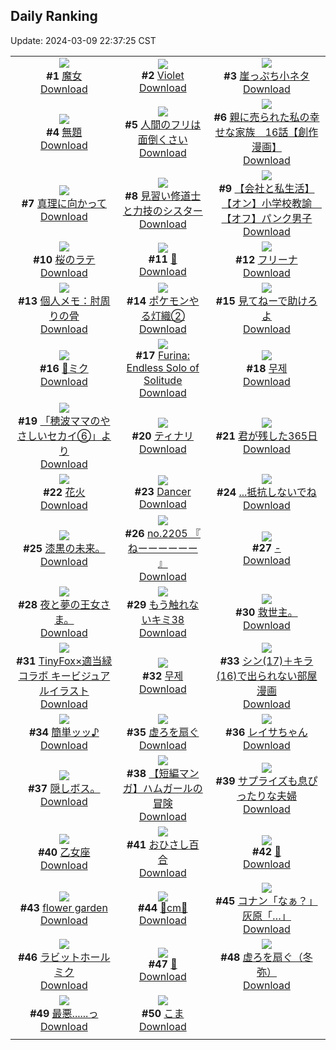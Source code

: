## Daily Ranking
Update: 2024-03-09 22:37:25 CST

|      |      |      |
| :----: | :----: | :----: |
| ![](https://i.pixiv.re/c/240x480/img-master/img/2024/03/07/16/44/25/116699716_p0_master1200.jpg)<br>**#1** [魔女](https://www.pixiv.net/artworks/116699716)<br>[Download](https://i.pixiv.re/img-original/img/2024/03/07/16/44/25/116699716_p0.jpg) | ![](https://i.pixiv.re/c/240x480/img-master/img/2024/03/07/00/00/10/116684786_p0_master1200.jpg)<br>**#2** [Violet](https://www.pixiv.net/artworks/116684786)<br>[Download](https://i.pixiv.re/img-original/img/2024/03/07/00/00/10/116684786_p0.jpg) | ![](https://i.pixiv.re/c/240x480/img-master/img/2024/03/08/18/56/06/116730080_p0_master1200.jpg)<br>**#3** [崖っぷち小ネタ](https://www.pixiv.net/artworks/116730080)<br>[Download](https://i.pixiv.re/img-original/img/2024/03/08/18/56/06/116730080_p0.jpg) |
| ![](https://i.pixiv.re/c/240x480/img-master/img/2024/03/07/19/39/32/116703712_p0_master1200.jpg)<br>**#4** [無題](https://www.pixiv.net/artworks/116703712)<br>[Download](https://i.pixiv.re/img-original/img/2024/03/07/19/39/32/116703712_p0.jpg) | ![](https://i.pixiv.re/c/240x480/img-master/img/2024/03/07/17/00/13/116700055_p0_master1200.jpg)<br>**#5** [人間のフリは面倒くさい](https://www.pixiv.net/artworks/116700055)<br>[Download](https://i.pixiv.re/img-original/img/2024/03/07/17/00/13/116700055_p0.jpg) | ![](https://i.pixiv.re/c/240x480/img-master/img/2024/03/08/19/36/11/116731253_p0_master1200.jpg)<br>**#6** [親に売られた私の幸せな家族　16話【創作漫画】](https://www.pixiv.net/artworks/116731253)<br>[Download](https://i.pixiv.re/img-original/img/2024/03/08/19/36/11/116731253_p0.jpg) |
| ![](https://i.pixiv.re/c/240x480/img-master/img/2024/03/07/03/30/41/116689505_p0_master1200.jpg)<br>**#7** [真理に向かって](https://www.pixiv.net/artworks/116689505)<br>[Download](https://i.pixiv.re/img-original/img/2024/03/07/03/30/41/116689505_p0.jpg) | ![](https://i.pixiv.re/c/240x480/img-master/img/2024/03/07/18/59/10/116702645_p0_master1200.jpg)<br>**#8** [見習い修道士と力技のシスター](https://www.pixiv.net/artworks/116702645)<br>[Download](https://i.pixiv.re/img-original/img/2024/03/07/18/59/10/116702645_p0.jpg) | ![](https://i.pixiv.re/c/240x480/img-master/img/2024/03/08/12/00/07/116722447_p0_master1200.jpg)<br>**#9** [【会社と私生活】【オン】小学校教諭　【オフ】パンク男子](https://www.pixiv.net/artworks/116722447)<br>[Download](https://i.pixiv.re/img-original/img/2024/03/08/12/00/07/116722447_p0.jpg) |
| ![](https://i.pixiv.re/c/240x480/img-master/img/2024/03/07/20/30/01/116705122_p0_master1200.jpg)<br>**#10** [桜のラテ](https://www.pixiv.net/artworks/116705122)<br>[Download](https://i.pixiv.re/img-original/img/2024/03/07/20/30/01/116705122_p0.png) | ![](https://i.pixiv.re/c/240x480/img-master/img/2024/03/08/00/00/19/116711954_p0_master1200.jpg)<br>**#11** [🎍](https://www.pixiv.net/artworks/116711954)<br>[Download](https://i.pixiv.re/img-original/img/2024/03/08/00/00/19/116711954_p0.png) | ![](https://i.pixiv.re/c/240x480/img-master/img/2024/03/07/22/57/44/116709821_p0_master1200.jpg)<br>**#12** [フリーナ](https://www.pixiv.net/artworks/116709821)<br>[Download](https://i.pixiv.re/img-original/img/2024/03/07/22/57/44/116709821_p0.jpg) |
| ![](https://i.pixiv.re/c/240x480/img-master/img/2024/03/07/06/00/07/116690896_p0_master1200.jpg)<br>**#13** [個人メモ：肘周りの骨](https://www.pixiv.net/artworks/116690896)<br>[Download](https://i.pixiv.re/img-original/img/2024/03/07/06/00/07/116690896_p0.jpg) | ![](https://i.pixiv.re/c/240x480/img-master/img/2024/03/07/00/05/20/116685255_p0_master1200.jpg)<br>**#14** [ポケモンやる灯織②](https://www.pixiv.net/artworks/116685255)<br>[Download](https://i.pixiv.re/img-original/img/2024/03/07/00/05/20/116685255_p0.jpg) | ![](https://i.pixiv.re/c/240x480/img-master/img/2024/03/08/07/30/03/116719038_p0_master1200.jpg)<br>**#15** [見てねーで助けろよ](https://www.pixiv.net/artworks/116719038)<br>[Download](https://i.pixiv.re/img-original/img/2024/03/08/07/30/03/116719038_p0.jpg) |
| ![](https://i.pixiv.re/c/240x480/img-master/img/2024/03/07/00/06/10/116685295_p0_master1200.jpg)<br>**#16** [🌸ミク](https://www.pixiv.net/artworks/116685295)<br>[Download](https://i.pixiv.re/img-original/img/2024/03/07/00/06/10/116685295_p0.jpg) | ![](https://i.pixiv.re/c/240x480/img-master/img/2024/03/08/00/14/26/116712631_p0_master1200.jpg)<br>**#17** [Furina: Endless Solo of Solitude](https://www.pixiv.net/artworks/116712631)<br>[Download](https://i.pixiv.re/img-original/img/2024/03/08/00/14/26/116712631_p0.jpg) | ![](https://i.pixiv.re/c/240x480/img-master/img/2024/03/07/00/00/15/116684819_p0_master1200.jpg)<br>**#18** [무제](https://www.pixiv.net/artworks/116684819)<br>[Download](https://i.pixiv.re/img-original/img/2024/03/07/00/00/15/116684819_p0.jpg) |
| ![](https://i.pixiv.re/c/240x480/img-master/img/2024/03/07/18/31/31/116702053_p0_master1200.jpg)<br>**#19** [「穂波ママのやさしいセカイ⑥」より](https://www.pixiv.net/artworks/116702053)<br>[Download](https://i.pixiv.re/img-original/img/2024/03/07/18/31/31/116702053_p0.jpg) | ![](https://i.pixiv.re/c/240x480/img-master/img/2024/03/07/23/02/24/116710020_p0_master1200.jpg)<br>**#20** [ティナリ](https://www.pixiv.net/artworks/116710020)<br>[Download](https://i.pixiv.re/img-original/img/2024/03/07/23/02/24/116710020_p0.jpg) | ![](https://i.pixiv.re/c/240x480/img-master/img/2024/03/07/00/00/05/116684752_p0_master1200.jpg)<br>**#21** [君が残した365日](https://www.pixiv.net/artworks/116684752)<br>[Download](https://i.pixiv.re/img-original/img/2024/03/07/00/00/05/116684752_p0.png) |
| ![](https://i.pixiv.re/c/240x480/img-master/img/2024/03/07/00/18/14/116685741_p0_master1200.jpg)<br>**#22** [花火](https://www.pixiv.net/artworks/116685741)<br>[Download](https://i.pixiv.re/img-original/img/2024/03/07/00/18/14/116685741_p0.png) | ![](https://i.pixiv.re/c/240x480/img-master/img/2024/03/08/00/03/15/116712238_p0_master1200.jpg)<br>**#23** [Dancer](https://www.pixiv.net/artworks/116712238)<br>[Download](https://i.pixiv.re/img-original/img/2024/03/08/00/03/15/116712238_p0.png) | ![](https://i.pixiv.re/c/240x480/img-master/img/2024/03/07/18/00/07/116701251_p0_master1200.jpg)<br>**#24** [...抵抗しないでね](https://www.pixiv.net/artworks/116701251)<br>[Download](https://i.pixiv.re/img-original/img/2024/03/07/18/00/07/116701251_p0.png) |
| ![](https://i.pixiv.re/c/240x480/img-master/img/2024/03/07/22/37/28/116709130_p0_master1200.jpg)<br>**#25** [漆黒の未来。](https://www.pixiv.net/artworks/116709130)<br>[Download](https://i.pixiv.re/img-original/img/2024/03/07/22/37/28/116709130_p0.jpg) | ![](https://i.pixiv.re/c/240x480/img-master/img/2024/03/07/12/09/03/116695588_p0_master1200.jpg)<br>**#26** [no.2205 『 ねーーーーーー 』](https://www.pixiv.net/artworks/116695588)<br>[Download](https://i.pixiv.re/img-original/img/2024/03/07/12/09/03/116695588_p0.jpg) | ![](https://i.pixiv.re/c/240x480/img-master/img/2024/03/08/00/00/12/116711913_p0_master1200.jpg)<br>**#27** [-](https://www.pixiv.net/artworks/116711913)<br>[Download](https://i.pixiv.re/img-original/img/2024/03/08/00/00/12/116711913_p0.jpg) |
| ![](https://i.pixiv.re/c/240x480/img-master/img/2024/03/08/00/00/07/116711878_p0_master1200.jpg)<br>**#28** [夜と夢の王女さま。](https://www.pixiv.net/artworks/116711878)<br>[Download](https://i.pixiv.re/img-original/img/2024/03/08/00/00/07/116711878_p0.jpg) | ![](https://i.pixiv.re/c/240x480/img-master/img/2024/03/08/17/16/32/116727559_p0_master1200.jpg)<br>**#29** [もう触れないキミ38](https://www.pixiv.net/artworks/116727559)<br>[Download](https://i.pixiv.re/img-original/img/2024/03/08/17/16/32/116727559_p0.jpg) | ![](https://i.pixiv.re/c/240x480/img-master/img/2024/03/07/13/10/04/116696489_p0_master1200.jpg)<br>**#30** [救世主。](https://www.pixiv.net/artworks/116696489)<br>[Download](https://i.pixiv.re/img-original/img/2024/03/07/13/10/04/116696489_p0.jpg) |
| ![](https://i.pixiv.re/c/240x480/img-master/img/2024/03/08/02/08/37/116715425_p0_master1200.jpg)<br>**#31** [TinyFox×適当緑コラボ キービジュアルイラスト](https://www.pixiv.net/artworks/116715425)<br>[Download](https://i.pixiv.re/img-original/img/2024/03/08/02/08/37/116715425_p0.jpg) | ![](https://i.pixiv.re/c/240x480/img-master/img/2024/03/07/16/57/50/116699971_p0_master1200.jpg)<br>**#32** [무제](https://www.pixiv.net/artworks/116699971)<br>[Download](https://i.pixiv.re/img-original/img/2024/03/07/16/57/50/116699971_p0.jpg) | ![](https://i.pixiv.re/c/240x480/img-master/img/2024/03/07/01/42/47/116687900_p0_master1200.jpg)<br>**#33** [シン(17)＋キラ(16)で出られない部屋漫画](https://www.pixiv.net/artworks/116687900)<br>[Download](https://i.pixiv.re/img-original/img/2024/03/07/01/42/47/116687900_p0.jpg) |
| ![](https://i.pixiv.re/c/240x480/img-master/img/2024/03/07/23/49/29/116711447_p0_master1200.jpg)<br>**#34** [簡単ッッ♪](https://www.pixiv.net/artworks/116711447)<br>[Download](https://i.pixiv.re/img-original/img/2024/03/07/23/49/29/116711447_p0.jpg) | ![](https://i.pixiv.re/c/240x480/img-master/img/2024/03/07/00/00/10/116684788_p0_master1200.jpg)<br>**#35** [虚ろを扇ぐ](https://www.pixiv.net/artworks/116684788)<br>[Download](https://i.pixiv.re/img-original/img/2024/03/07/00/00/10/116684788_p0.jpg) | ![](https://i.pixiv.re/c/240x480/img-master/img/2024/03/07/00/00/31/116684879_p0_master1200.jpg)<br>**#36** [レイサちゃん](https://www.pixiv.net/artworks/116684879)<br>[Download](https://i.pixiv.re/img-original/img/2024/03/07/00/00/31/116684879_p0.png) |
| ![](https://i.pixiv.re/c/240x480/img-master/img/2024/03/07/19/53/48/116704068_p0_master1200.jpg)<br>**#37** [隠しボス。](https://www.pixiv.net/artworks/116704068)<br>[Download](https://i.pixiv.re/img-original/img/2024/03/07/19/53/48/116704068_p0.jpg) | ![](https://i.pixiv.re/c/240x480/img-master/img/2024/03/07/16/20/25/116699311_p0_master1200.jpg)<br>**#38** [【短編マンガ】ハムガールの冒険](https://www.pixiv.net/artworks/116699311)<br>[Download](https://i.pixiv.re/img-original/img/2024/03/07/16/20/25/116699311_p0.png) | ![](https://i.pixiv.re/c/240x480/img-master/img/2024/03/08/00/03/45/116712264_p0_master1200.jpg)<br>**#39** [サプライズも息ぴったりな夫婦](https://www.pixiv.net/artworks/116712264)<br>[Download](https://i.pixiv.re/img-original/img/2024/03/08/00/03/45/116712264_p0.jpg) |
| ![](https://i.pixiv.re/c/240x480/img-master/img/2024/03/07/00/52/01/116686747_p0_master1200.jpg)<br>**#40** [乙女座](https://www.pixiv.net/artworks/116686747)<br>[Download](https://i.pixiv.re/img-original/img/2024/03/07/00/52/01/116686747_p0.png) | ![](https://i.pixiv.re/c/240x480/img-master/img/2024/03/07/14/53/46/116697936_p0_master1200.jpg)<br>**#41** [おひさし百合](https://www.pixiv.net/artworks/116697936)<br>[Download](https://i.pixiv.re/img-original/img/2024/03/07/14/53/46/116697936_p0.jpg) | ![](https://i.pixiv.re/c/240x480/img-master/img/2024/03/08/00/49/36/116713684_p0_master1200.jpg)<br>**#42** [🎂](https://www.pixiv.net/artworks/116713684)<br>[Download](https://i.pixiv.re/img-original/img/2024/03/08/00/49/36/116713684_p0.png) |
| ![](https://i.pixiv.re/c/240x480/img-master/img/2024/03/07/00/00/14/116684812_p0_master1200.jpg)<br>**#43** [flower garden](https://www.pixiv.net/artworks/116684812)<br>[Download](https://i.pixiv.re/img-original/img/2024/03/07/00/00/14/116684812_p0.jpg) | ![](https://i.pixiv.re/c/240x480/img-master/img/2024/03/07/20/32/35/116705217_p0_master1200.jpg)<br>**#44** [💖cm💖](https://www.pixiv.net/artworks/116705217)<br>[Download](https://i.pixiv.re/img-original/img/2024/03/07/20/32/35/116705217_p0.png) | ![](https://i.pixiv.re/c/240x480/img-master/img/2024/03/07/16/36/47/116699591_p0_master1200.jpg)<br>**#45** [コナン「なぁ？」灰原「…」](https://www.pixiv.net/artworks/116699591)<br>[Download](https://i.pixiv.re/img-original/img/2024/03/07/16/36/47/116699591_p0.jpg) |
| ![](https://i.pixiv.re/c/240x480/img-master/img/2024/03/08/01/23/41/116714534_p0_master1200.jpg)<br>**#46** [ラビットホールミク](https://www.pixiv.net/artworks/116714534)<br>[Download](https://i.pixiv.re/img-original/img/2024/03/08/01/23/41/116714534_p0.png) | ![](https://i.pixiv.re/c/240x480/img-master/img/2024/03/07/00/00/06/116684753_p0_master1200.jpg)<br>**#47** [🌙](https://www.pixiv.net/artworks/116684753)<br>[Download](https://i.pixiv.re/img-original/img/2024/03/07/00/00/06/116684753_p0.jpg) | ![](https://i.pixiv.re/c/240x480/img-master/img/2024/03/07/00/00/15/116684821_p0_master1200.jpg)<br>**#48** [虚ろを扇ぐ（冬弥）](https://www.pixiv.net/artworks/116684821)<br>[Download](https://i.pixiv.re/img-original/img/2024/03/07/00/00/15/116684821_p0.jpg) |
| ![](https://i.pixiv.re/c/240x480/img-master/img/2024/03/08/18/00/06/116728514_p0_master1200.jpg)<br>**#49** [最悪......っ](https://www.pixiv.net/artworks/116728514)<br>[Download](https://i.pixiv.re/img-original/img/2024/03/08/18/00/06/116728514_p0.png) | ![](https://i.pixiv.re/c/240x480/img-master/img/2024/03/07/18/21/36/116701795_p0_master1200.jpg)<br>**#50** [こま](https://www.pixiv.net/artworks/116701795)<br>[Download](https://i.pixiv.re/img-original/img/2024/03/07/18/21/36/116701795_p0.png) |
|      |

